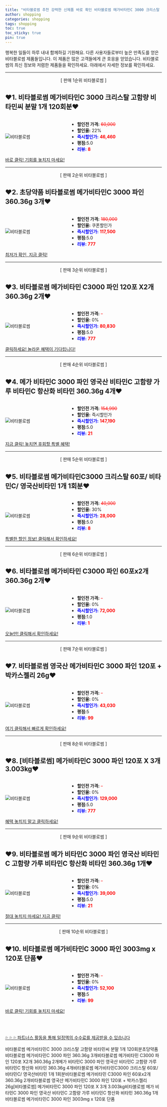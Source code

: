 ```yaml
---
title: "비타블로썸 추천 강력한 신제품 바로 확인 비타블로썸 메가비타민C 3000 크리스탈 고함량"
author: shopping
categories: shopping
tags: shopping
toc: true
toc_sticky: true
pin: true
---
```

행복한 일들이 하루 내내 함께하길 기원해요. 다른 사용자들로부터 높은 만족도를 얻은 비타블로썸 제품들입니다. 이 제품은 많은 고객들에게 큰 호응을 얻었습니다. 비타블로썸의 최신 정보와 저렴한 제품들을 확인하세요. 아래에서 자세한 정보를 확인하세요.

---
<p class="toplist" style="margin: 0 auto; display: block; width: fit-content;">[ 판매 1순위 비타블로썸 ]</p>

<h2><strong>❤️1. 비타블로썸 메가비타민C 3000 크리스탈 고함량 비타민씨 분말 1개 120회분❤️</strong></h2>

<div style="display: flex; align-items: center;">
    <div style="flex: 0.4;">
        <img src="https://thumbnail9.coupangcdn.com/thumbnails/remote/230x230ex/image/vendor_inventory/17eb/4b7697ccc66460556bbf557780b10f288e861ee6152868364cb0d100fd8e.jpg" alt="비타블로썸" style="max-width: 100%;">
    </div>
    <div style="flex: 0.6; margin-left: 10px;">
        <ul>
            <li><strong>할인전 가격:</strong> <del style="color: red;">60,000</del></li>
            <li><strong>할인율:</strong> 22%</li>
            <li><span style='color:blue'><strong>즉시할인가:</strong></span> <span style='color:red'><strong>46,460</strong></span></li>
            <li><strong>평점:</strong>5.0</li>
            <li><span style='color:blue'><strong>리뷰:</strong></span> <span style='color:red'><strong>8</strong></span></li>
        </ul>
    </div>
</div>
<div class="center">
    <a href="https://selin100587.github.io?lptag=AF9450613&subid=githubio&pageKey=7571146796&traceid=V0-153&itemId=19967299891&vendorItemId=89967058940" class="myButton">
        바로 클릭! 기회를 놓치지 마세요!
    </a>
</div>


---
<p class="toplist" style="margin: 0 auto; display: block; width: fit-content;">[ 판매 2순위 비타블로썸 ]</p>

<h2><strong>❤️2. 초당약품 비타블로썸 메가비타민C 3000 파인 360.36g 3개❤️</strong></h2>

<div style="display: flex; align-items: center;">
    <div style="flex: 0.4;">
        <img src="https://thumbnail10.coupangcdn.com/thumbnails/remote/230x230ex/image/vendor_inventory/c03f/cf76a4094a8d151f5b846d22994b301f5e90ec90393adf114e2623a9e5cc.jpg" alt="비타블로썸" style="max-width: 100%;">
    </div>
    <div style="flex: 0.6; margin-left: 10px;">
        <ul>
            <li><strong>할인전 가격:</strong> <del style="color: red;">180,000</del></li>
            <li><strong>할인율:</strong> 쿠폰할인가</li>
            <li><span style='color:blue'><strong>즉시할인가:</strong></span> <span style='color:red'><strong>117,500</strong></span></li>
            <li><strong>평점:</strong>5.0</li>
            <li><span style='color:blue'><strong>리뷰:</strong></span> <span style='color:red'><strong>777</strong></span></li>
        </ul>
    </div>
</div>
<div class="center">
    <a href="https://selin100587.github.io?lptag=AF9450613&subid=githubio&pageKey=108136503&traceid=V0-153&itemId=15487688624&vendorItemId=84673576402" class="myButton">
        최저가 확인, 지금 클릭!
    </a>
</div>


---
<p class="toplist" style="margin: 0 auto; display: block; width: fit-content;">[ 판매 3순위 비타블로썸 ]</p>

<h2><strong>❤️3. 비타블로썸 메가비타민 C3000 파인 120포 X2개 360.36g 2개❤️</strong></h2>

<div style="display: flex; align-items: center;">
    <div style="flex: 0.4;">
        <img src="https://thumbnail10.coupangcdn.com/thumbnails/remote/230x230ex/image/vendor_inventory/e572/58dcb54330c77bdea3e2c5b8e7128958d1ba4f2d7ce894bc62878c63da09.jpg" alt="비타블로썸" style="max-width: 100%;">
    </div>
    <div style="flex: 0.6; margin-left: 10px;">
        <ul>
            <li><strong>할인전 가격:</strong> <del style="color: red;">-</del></li>
            <li><strong>할인율:</strong> 0%</li>
            <li><span style='color:blue'><strong>즉시할인가:</strong></span> <span style='color:red'><strong>80,830</strong></span></li>
            <li><strong>평점:</strong>5.0</li>
            <li><span style='color:blue'><strong>리뷰:</strong></span> <span style='color:red'><strong>777</strong></span></li>
        </ul>
    </div>
</div>
<div class="center">
    <a href="https://selin100587.github.io?lptag=AF9450613&subid=githubio&pageKey=108136503&traceid=V0-153&itemId=14677515357&vendorItemId=87758021473" class="myButton">
        클릭하세요! 놀라운 혜택이 기다립니다!
    </a>
</div>


---
<p class="toplist" style="margin: 0 auto; display: block; width: fit-content;">[ 판매 4순위 비타블로썸 ]</p>

<h2><strong>❤️4. 메가 비타민C 3000 파인 영국산 비타민C 고함량 가루 비타민C 항산화 비타민 360.36g 4개❤️</strong></h2>

<div style="display: flex; align-items: center;">
    <div style="flex: 0.4;">
        <img src="https://thumbnail7.coupangcdn.com/thumbnails/remote/230x230ex/image/vendor_inventory/98ee/48ea9a2d5d577bf3592bb2d9794c100626f203cd0a5ba6c7c324f0ea3b0a.jpg" alt="비타블로썸" style="max-width: 100%;">
    </div>
    <div style="flex: 0.6; margin-left: 10px;">
        <ul>
            <li><strong>할인전 가격:</strong> <del style="color: red;">154,990</del></li>
            <li><strong>할인율:</strong> 즉시할인가</li>
            <li><span style='color:blue'><strong>즉시할인가:</strong></span> <span style='color:red'><strong>147,190</strong></span></li>
            <li><strong>평점:</strong>5.0</li>
            <li><span style='color:blue'><strong>리뷰:</strong></span> <span style='color:red'><strong>21</strong></span></li>
        </ul>
    </div>
</div>
<div class="center">
    <a href="https://selin100587.github.io?lptag=AF9450613&subid=githubio&pageKey=8221001012&traceid=V0-153&itemId=23628272298&vendorItemId=90709121182" class="myButton">
        지금 클릭! 놓치면 후회할 특별 혜택!
    </a>
</div>


---
<p class="toplist" style="margin: 0 auto; display: block; width: fit-content;">[ 판매 5순위 비타블로썸 ]</p>

<h2><strong>❤️5. 비타블로썸 메가비타민C3000 크리스탈 60포/ 비타민C/ 영국산비타민 1개 1회분❤️</strong></h2>

<div style="display: flex; align-items: center;">
    <div style="flex: 0.4;">
        <img src="https://thumbnail8.coupangcdn.com/thumbnails/remote/230x230ex/image/vendor_inventory/9bdd/4e2e7b399869dc9cd59735c10560b20f3f0b3898b06195f20c0863647792.jpg" alt="비타블로썸" style="max-width: 100%;">
    </div>
    <div style="flex: 0.6; margin-left: 10px;">
        <ul>
            <li><strong>할인전 가격:</strong> <del style="color: red;">40,000</del></li>
            <li><strong>할인율:</strong> 30%</li>
            <li><span style='color:blue'><strong>즉시할인가:</strong></span> <span style='color:red'><strong>28,000</strong></span></li>
            <li><strong>평점:</strong>5.0</li>
            <li><span style='color:blue'><strong>리뷰:</strong></span> <span style='color:red'><strong>8</strong></span></li>
        </ul>
    </div>
</div>
<div class="center">
    <a href="https://selin100587.github.io?lptag=AF9450613&subid=githubio&pageKey=7571146796&traceid=V0-153&itemId=22508817358&vendorItemId=89550915616" class="myButton">
        특별한 할인 정보! 클릭해서 확인하세요!
    </a>
</div>


---
<p class="toplist" style="margin: 0 auto; display: block; width: fit-content;">[ 판매 6순위 비타블로썸 ]</p>

<h2><strong>❤️6. 비타블로썸 메가비타민 C3000 파인 60포x2개 360.36g 2개❤️</strong></h2>

<div style="display: flex; align-items: center;">
    <div style="flex: 0.4;">
        <img src="https://thumbnail8.coupangcdn.com/thumbnails/remote/230x230ex/image/vendor_inventory/04cb/566621a3c1cbc6ed9a6d9f9e4d6bea3f4009251c10c3c3dd1a7b0cf81cb5.jpg" alt="비타블로썸" style="max-width: 100%;">
    </div>
    <div style="flex: 0.6; margin-left: 10px;">
        <ul>
            <li><strong>할인전 가격:</strong> <del style="color: red;">-</del></li>
            <li><strong>할인율:</strong> 0%</li>
            <li><span style='color:blue'><strong>즉시할인가:</strong></span> <span style='color:red'><strong>72,000</strong></span></li>
            <li><strong>평점:</strong>1.0</li>
            <li><span style='color:blue'><strong>리뷰:</strong></span> <span style='color:red'><strong>1</strong></span></li>
        </ul>
    </div>
</div>
<div class="center">
    <a href="https://selin100587.github.io?lptag=AF9450613&subid=githubio&pageKey=8192847197&traceid=V0-153&itemId=23713265704&vendorItemId=86556340362" class="myButton">
        오늘만! 클릭해서 확인하세요!
    </a>
</div>


---
<p class="toplist" style="margin: 0 auto; display: block; width: fit-content;">[ 판매 7순위 비타블로썸 ]</p>

<h2><strong>❤️7. 비타블로썸 영국산 메가비타민C 3000 파인 120포 + 박카스젤리 26g❤️</strong></h2>

<div style="display: flex; align-items: center;">
    <div style="flex: 0.4;">
        <img src="https://thumbnail6.coupangcdn.com/thumbnails/remote/230x230ex/image/vendor_inventory/70d4/785c751e603045438a2c73d20c82ce0d79e0ed006caeede50738a113663d.jpg" alt="비타블로썸" style="max-width: 100%;">
    </div>
    <div style="flex: 0.6; margin-left: 10px;">
        <ul>
            <li><strong>할인전 가격:</strong> <del style="color: red;">-</del></li>
            <li><strong>할인율:</strong> 0%</li>
            <li><span style='color:blue'><strong>즉시할인가:</strong></span> <span style='color:red'><strong>43,030</strong></span></li>
            <li><strong>평점:</strong>5</li>
            <li><span style='color:blue'><strong>리뷰:</strong></span> <span style='color:red'><strong>99</strong></span></li>
        </ul>
    </div>
</div>
<div class="center">
    <a href="https://selin100587.github.io?lptag=AF9450613&subid=githubio&pageKey=8222961923&traceid=V0-153&itemId=23640446487&vendorItemId=90665866839" class="myButton">
        여기 클릭해서 빠르게 확인하세요!
    </a>
</div>


---
<p class="toplist" style="margin: 0 auto; display: block; width: fit-content;">[ 판매 8순위 비타블로썸 ]</p>

<h2><strong>❤️8. [비타블로썸] 메가비타민C 3000 파인 120포 X 3개 3.003kg❤️</strong></h2>

<div style="display: flex; align-items: center;">
    <div style="flex: 0.4;">
        <img src="https://thumbnail10.coupangcdn.com/thumbnails/remote/230x230ex/image/vendor_inventory/1720/e93eaf52cbebfd1831ce84bf26a390053fdfe8eed0d20ba5d01cd1413680.jpg" alt="비타블로썸" style="max-width: 100%;">
    </div>
    <div style="flex: 0.6; margin-left: 10px;">
        <ul>
            <li><strong>할인전 가격:</strong> <del style="color: red;">-</del></li>
            <li><strong>할인율:</strong> 0%</li>
            <li><span style='color:blue'><strong>즉시할인가:</strong></span> <span style='color:red'><strong>129,000</strong></span></li>
            <li><strong>평점:</strong>5.0</li>
            <li><span style='color:blue'><strong>리뷰:</strong></span> <span style='color:red'><strong>777</strong></span></li>
        </ul>
    </div>
</div>
<div class="center">
    <a href="https://selin100587.github.io?lptag=AF9450613&subid=githubio&pageKey=108136503&traceid=V0-153&itemId=21059706431&vendorItemId=89368785851" class="myButton">
        혜택 놓치지 말고 클릭하세요!
    </a>
</div>


---
<p class="toplist" style="margin: 0 auto; display: block; width: fit-content;">[ 판매 9순위 비타블로썸 ]</p>

<h2><strong>❤️9. 비타블로썸 메가 비타민C 3000 파인 영국산 비타민C 고함량 가루 비타민C 항산화 비타민 360.36g 1개❤️</strong></h2>

<div style="display: flex; align-items: center;">
    <div style="flex: 0.4;">
        <img src="https://thumbnail7.coupangcdn.com/thumbnails/remote/230x230ex/image/vendor_inventory/98ee/48ea9a2d5d577bf3592bb2d9794c100626f203cd0a5ba6c7c324f0ea3b0a.jpg" alt="비타블로썸" style="max-width: 100%;">
    </div>
    <div style="flex: 0.6; margin-left: 10px;">
        <ul>
            <li><strong>할인전 가격:</strong> <del style="color: red;">-</del></li>
            <li><strong>할인율:</strong> 0%</li>
            <li><span style='color:blue'><strong>즉시할인가:</strong></span> <span style='color:red'><strong>39,000</strong></span></li>
            <li><strong>평점:</strong>5.0</li>
            <li><span style='color:blue'><strong>리뷰:</strong></span> <span style='color:red'><strong>21</strong></span></li>
        </ul>
    </div>
</div>
<div class="center">
    <a href="https://selin100587.github.io?lptag=AF9450613&subid=githubio&pageKey=8221001012&traceid=V0-153&itemId=23628272297&vendorItemId=90709121186" class="myButton">
        절대 놓치지 마세요! 지금 클릭!
    </a>
</div>


---
<p class="toplist" style="margin: 0 auto; display: block; width: fit-content;">[ 판매 10순위 비타블로썸 ]</p>

<h2><strong>❤️10. 비타블로썸 메가비타민C 3000 파인 3003mg x 120포 단품❤️</strong></h2>

<div style="display: flex; align-items: center;">
    <div style="flex: 0.4;">
        <img src="https://thumbnail8.coupangcdn.com/thumbnails/remote/230x230ex/image/vendor_inventory/bda3/ca665424adc72b362e7ab8dfadd0b9fd90eaa6114e4b68d7f14adf72325d.jpg" alt="비타블로썸" style="max-width: 100%;">
    </div>
    <div style="flex: 0.6; margin-left: 10px;">
        <ul>
            <li><strong>할인전 가격:</strong> <del style="color: red;">-</del></li>
            <li><strong>할인율:</strong> 0%</li>
            <li><span style='color:blue'><strong>즉시할인가:</strong></span> <span style='color:red'><strong>52,100</strong></span></li>
            <li><strong>평점:</strong>5</li>
            <li><span style='color:blue'><strong>리뷰:</strong></span> <span style='color:red'><strong>99</strong></span></li>
        </ul>
    </div>
</div>
<div class="center">
    <a href="https://selin100587.github.io?lptag=AF9450613&subid=githubio&pageKey=8248265391&traceid=V0-153&itemId=23742641932&vendorItemId=90767232756" class="myButton">
        바로 클릭! 기회를 놓치지 마세요!
    </a>
</div>

<br><br><br>[💦 💦 💦 파트너스 활동을 통해 일정액의 수수료를 제공받을 수 있습니다](https://link.coupang.com/a/bcpT2c)<br><br>비타블로썸 메가비타민C 3000 크리스탈 고함량 비타민씨 분말 1개 120회분초당약품 비타블로썸 메가비타민C 3000 파인 360.36g 3개비타블로썸 메가비타민 C3000 파인 120포 X2개 360.36g 2개메가 비타민C 3000 파인 영국산 비타민C 고함량 가루 비타민C 항산화 비타민 360.36g 4개비타블로썸 메가비타민C3000 크리스탈 60포/ 비타민C/ 영국산비타민 1개 1회분비타블로썸 메가비타민 C3000 파인 60포x2개 360.36g 2개비타블로썸 영국산 메가비타민C 3000 파인 120포 + 박카스젤리 26g[비타블로썸] 메가비타민C 3000 파인 120포 X 3개 3.003kg비타블로썸 메가 비타민C 3000 파인 영국산 비타민C 고함량 가루 비타민C 항산화 비타민 360.36g 1개비타블로썸 메가비타민C 3000 파인 3003mg x 120포 단품